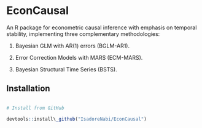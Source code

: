 # EconCausal



An R package for econometric causal inference with emphasis on temporal stability, implementing three complementary methodologies:



1. Bayesian GLM with AR(1) errors (BGLM-AR1).

2. Error Correction Models with MARS (ECM-MARS).

3. Bayesian Structural Time Series (BSTS).



## Installation



```r

# Install from GitHub

devtools::install\_github("IsadoreNabi/EconCausal")

